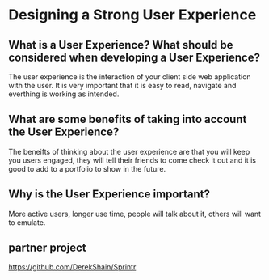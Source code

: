 # Designing a Strong User Experience

## What is a User Experience? What should be considered when developing a User Experience?

The user experience is the interaction of your client side web application with the user. It is very important that it is easy to read, navigate and everthing is working as intended.

## What are some benefits of taking into account the User Experience?

The beneifts of thinking about the user experience are that you will keep you users engaged, they will tell their friends to come check it out and it is good to add to a portfolio to show in the future.

## Why is the User Experience important?

More active users, longer use time, people will talk about it, others will want to emulate.

## partner project
https://github.com/DerekShain/Sprintr